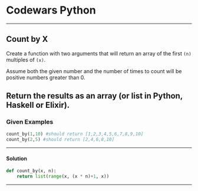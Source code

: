 # Codewars Python


---
## Count by X
Create a function with two arguments that will return an array of the first `(n)` multiples of `(x)`.

Assume both the given number and the number of times to count will be positive numbers greater than 0.

Return the results as an array (or list in Python, Haskell or Elixir).
---
### Given Examples

```python
count_by(1,10) #should return [1,2,3,4,5,6,7,8,9,10]
count_by(2,5) #should return [2,4,6,8,10]
```
---
#### Solution

```python
def count_by(x, n):
    return list(range(x, (x * n)+1, x))
```
---

